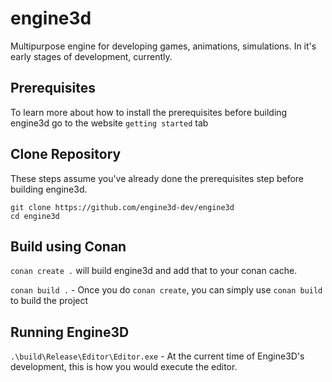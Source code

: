 # engine3d
Multipurpose engine for developing games, animations, simulations. In it's early stages of development, currently.

## Prerequisites
To learn more about how to install the prerequisites before building engine3d go to the website `getting started` tab

## Clone Repository
These steps assume you've already done the prerequisites step before building engine3d.
```
git clone https://github.com/engine3d-dev/engine3d
cd engine3d
```

## Build using Conan
`conan create .` will build engine3d and add that to your conan cache.

`conan build .` - Once you do `conan create`, you can simply use `conan build` to build the project

## Running Engine3D
`.\build\Release\Editor\Editor.exe` - At the current time of Engine3D's development, this is how you would execute the editor.
